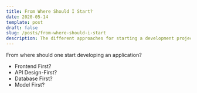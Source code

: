 ```yaml
---
title: From Where Should I Start?
date: 2020-05-14
template: post
draft: false
slug: /posts/from-where-should-i-start
description: The different approaches for starting a development project.
---
```


From where should one start developing an application?

- Frontend First?
- API Design-First?
- Database First?
- Model First?